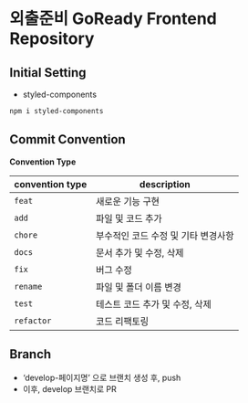 # 외출준비 GoReady Frontend Repository


## Initial Setting

- styled-components

```bash
npm i styled-components
```


## Commit Convention


**Convention Type**

| convention type | description                         |
| --------------- | ----------------------------------- |
| `feat`          | 새로운 기능 구현                    |
| `add`           | 파일 및 코드 추가                   |
| `chore`         | 부수적인 코드 수정 및 기타 변경사항 |
| `docs`          | 문서 추가 및 수정, 삭제             |
| `fix`           | 버그 수정                           |
| `rename`        | 파일 및 폴더 이름 변경              |
| `test`          | 테스트 코드 추가 및 수정, 삭제      |
| `refactor`      | 코드 리팩토링                       |


## Branch

- ‘develop-페이지명’ 으로 브랜치 생성 후, push
- 이후, develop 브랜치로 PR
